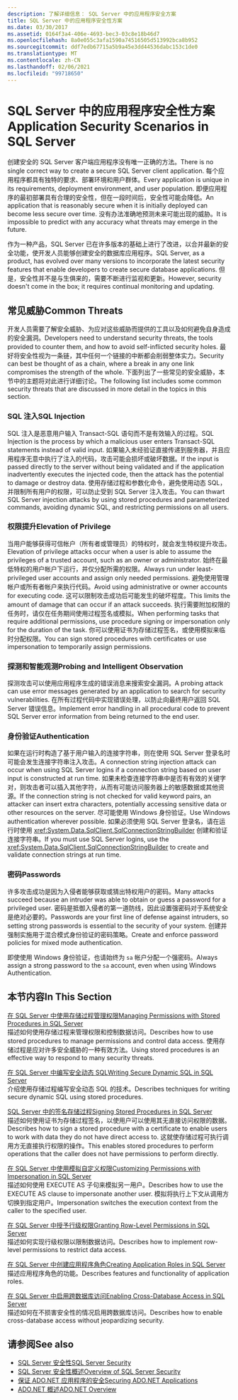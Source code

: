 ```yaml
---
description: 了解详细信息： SQL Server 中的应用程序安全方案
title: SQL Server 中的应用程序安全性方案
ms.date: 03/30/2017
ms.assetid: 0164f3a4-406e-4693-bec3-03c8e18b46d7
ms.openlocfilehash: 8a0e055c3afa1590a74516505d513992bca8b952
ms.sourcegitcommit: ddf7edb67715a5b9a45e3dd44536dabc153c1de0
ms.translationtype: MT
ms.contentlocale: zh-CN
ms.lasthandoff: 02/06/2021
ms.locfileid: "99718650"
---
```

# <a name="application-security-scenarios-in-sql-server"></a><span data-ttu-id="3ac60-103">SQL Server 中的应用程序安全性方案</span><span class="sxs-lookup"><span data-stu-id="3ac60-103">Application Security Scenarios in SQL Server</span></span>

<span data-ttu-id="3ac60-104">创建安全的 SQL Server 客户端应用程序没有唯一正确的方法。</span><span class="sxs-lookup"><span data-stu-id="3ac60-104">There is no single correct way to create a secure SQL Server client application.</span></span> <span data-ttu-id="3ac60-105">每个应用程序都具有独特的要求、部署环境和用户群体。</span><span class="sxs-lookup"><span data-stu-id="3ac60-105">Every application is unique in its requirements, deployment environment, and user population.</span></span> <span data-ttu-id="3ac60-106">即便应用程序的最初部署具有合理的安全性，但在一段时间后，安全性可能会降低。</span><span class="sxs-lookup"><span data-stu-id="3ac60-106">An application that is reasonably secure when it is initially deployed can become less secure over time.</span></span> <span data-ttu-id="3ac60-107">没有办法准确地预测未来可能出现的威胁。</span><span class="sxs-lookup"><span data-stu-id="3ac60-107">It is impossible to predict with any accuracy what threats may emerge in the future.</span></span>  
  
 <span data-ttu-id="3ac60-108">作为一种产品，SQL Server 已在许多版本的基础上进行了改进，以合并最新的安全功能，使开发人员能够创建安全的数据库应用程序。</span><span class="sxs-lookup"><span data-stu-id="3ac60-108">SQL Server, as a product, has evolved over many versions to incorporate the latest security features that enable developers to create secure database applications.</span></span> <span data-ttu-id="3ac60-109">但是，安全性并不是与生俱来的，需要不断进行监视和更新。</span><span class="sxs-lookup"><span data-stu-id="3ac60-109">However, security doesn't come in the box; it requires continual monitoring and updating.</span></span>  
  
## <a name="common-threats"></a><span data-ttu-id="3ac60-110">常见威胁</span><span class="sxs-lookup"><span data-stu-id="3ac60-110">Common Threats</span></span>  

 <span data-ttu-id="3ac60-111">开发人员需要了解安全威胁、为应对这些威胁而提供的工具以及如何避免自身造成的安全漏洞。</span><span class="sxs-lookup"><span data-stu-id="3ac60-111">Developers need to understand security threats, the tools provided to counter them, and how to avoid self-inflicted security holes.</span></span> <span data-ttu-id="3ac60-112">最好将安全性视为一条链，其中任何一个链接的中断都会削弱整体实力。</span><span class="sxs-lookup"><span data-stu-id="3ac60-112">Security can best be thought of as a chain, where a break in any one link compromises the strength of the whole.</span></span> <span data-ttu-id="3ac60-113">下面列出了一些常见的安全威胁，本节中的主题将对此进行详细讨论。</span><span class="sxs-lookup"><span data-stu-id="3ac60-113">The following list includes some common security threats that are discussed in more detail in the topics in this section.</span></span>  
  
### <a name="sql-injection"></a><span data-ttu-id="3ac60-114">SQL 注入</span><span class="sxs-lookup"><span data-stu-id="3ac60-114">SQL Injection</span></span>  

 <span data-ttu-id="3ac60-115">SQL 注入是恶意用户输入 Transact-SQL 语句而不是有效输入的过程。</span><span class="sxs-lookup"><span data-stu-id="3ac60-115">SQL Injection is the process by which a malicious user enters Transact-SQL statements instead of valid input.</span></span> <span data-ttu-id="3ac60-116">如果输入未经验证直接传递到服务器，并且应用程序无意中执行了注入的代码，攻击可能会损坏或破坏数据。</span><span class="sxs-lookup"><span data-stu-id="3ac60-116">If the input is passed directly to the server without being validated and if the application inadvertently executes the injected code, then the attack has the potential to damage or destroy data.</span></span> <span data-ttu-id="3ac60-117">使用存储过程和参数化命令，避免使用动态 SQL，并限制所有用户的权限，可以防止受到 SQL Server 注入攻击。</span><span class="sxs-lookup"><span data-stu-id="3ac60-117">You can thwart SQL Server injection attacks by using stored procedures and parameterized commands, avoiding dynamic SQL, and restricting permissions on all users.</span></span>  
  
### <a name="elevation-of-privilege"></a><span data-ttu-id="3ac60-118">权限提升</span><span class="sxs-lookup"><span data-stu-id="3ac60-118">Elevation of Privilege</span></span>  

 <span data-ttu-id="3ac60-119">当用户能够获得可信帐户（所有者或管理员）的特权时，就会发生特权提升攻击。</span><span class="sxs-lookup"><span data-stu-id="3ac60-119">Elevation of privilege attacks occur when a user is able to assume the privileges of a trusted account, such as an owner or administrator.</span></span> <span data-ttu-id="3ac60-120">始终在最低特权的用户帐户下运行，并仅分配所需的权限。</span><span class="sxs-lookup"><span data-stu-id="3ac60-120">Always run under least-privileged user accounts and assign only needed permissions.</span></span> <span data-ttu-id="3ac60-121">避免使用管理帐户或所有者帐户来执行代码。</span><span class="sxs-lookup"><span data-stu-id="3ac60-121">Avoid using administrative or owner accounts for executing code.</span></span> <span data-ttu-id="3ac60-122">这可以限制攻击成功后可能发生的破坏程度。</span><span class="sxs-lookup"><span data-stu-id="3ac60-122">This limits the amount of damage that can occur if an attack succeeds.</span></span> <span data-ttu-id="3ac60-123">执行需要附加权限的任务时，请仅在任务期间使用过程签名或模拟。</span><span class="sxs-lookup"><span data-stu-id="3ac60-123">When performing tasks that require additional permissions, use procedure signing or impersonation only for the duration of the task.</span></span> <span data-ttu-id="3ac60-124">你可以使用证书为存储过程签名，或使用模拟来临时分配权限。</span><span class="sxs-lookup"><span data-stu-id="3ac60-124">You can sign stored procedures with certificates or use impersonation to temporarily assign permissions.</span></span>  
  
### <a name="probing-and-intelligent-observation"></a><span data-ttu-id="3ac60-125">探测和智能观测</span><span class="sxs-lookup"><span data-stu-id="3ac60-125">Probing and Intelligent Observation</span></span>  

 <span data-ttu-id="3ac60-126">探测攻击可以使用应用程序生成的错误消息来搜索安全漏洞。</span><span class="sxs-lookup"><span data-stu-id="3ac60-126">A probing attack can use error messages generated by an application to search for security vulnerabilities.</span></span> <span data-ttu-id="3ac60-127">在所有过程代码中实现错误处理，以防止向最终用户返回 SQL Server 错误信息。</span><span class="sxs-lookup"><span data-stu-id="3ac60-127">Implement error handling in all procedural code to prevent SQL Server error information from being returned to the end user.</span></span>  
  
### <a name="authentication"></a><span data-ttu-id="3ac60-128">身份验证</span><span class="sxs-lookup"><span data-stu-id="3ac60-128">Authentication</span></span>  

 <span data-ttu-id="3ac60-129">如果在运行时构造了基于用户输入的连接字符串，则在使用 SQL Server 登录名时可能会发生连接字符串注入攻击。</span><span class="sxs-lookup"><span data-stu-id="3ac60-129">A connection string injection attack can occur when using SQL Server logins if a connection string based on user input is constructed at run time.</span></span> <span data-ttu-id="3ac60-130">如果未检查连接字符串中是否有有效的关键字对，则攻击者可以插入其他字符，从而有可能访问服务器上的敏感数据或其他资源。</span><span class="sxs-lookup"><span data-stu-id="3ac60-130">If the connection string is not checked for valid keyword pairs, an attacker can insert extra characters, potentially accessing sensitive data or other resources on the server.</span></span> <span data-ttu-id="3ac60-131">尽可能使用 Windows 身份验证。</span><span class="sxs-lookup"><span data-stu-id="3ac60-131">Use Windows authentication wherever possible.</span></span> <span data-ttu-id="3ac60-132">如果必须使用 SQL Server 登录名，请在运行时使用 <xref:System.Data.SqlClient.SqlConnectionStringBuilder> 创建和验证连接字符串。</span><span class="sxs-lookup"><span data-stu-id="3ac60-132">If you must use SQL Server logins, use the <xref:System.Data.SqlClient.SqlConnectionStringBuilder> to create and validate connection strings at run time.</span></span>  
  
### <a name="passwords"></a><span data-ttu-id="3ac60-133">密码</span><span class="sxs-lookup"><span data-stu-id="3ac60-133">Passwords</span></span>  

 <span data-ttu-id="3ac60-134">许多攻击成功是因为入侵者能够获取或猜出特权用户的密码。</span><span class="sxs-lookup"><span data-stu-id="3ac60-134">Many attacks succeed because an intruder was able to obtain or guess a password for a privileged user.</span></span> <span data-ttu-id="3ac60-135">密码是抵御入侵者的第一道防线，因此设置强密码对于系统安全是绝对必要的。</span><span class="sxs-lookup"><span data-stu-id="3ac60-135">Passwords are your first line of defense against intruders, so setting strong passwords is essential to the security of your system.</span></span> <span data-ttu-id="3ac60-136">创建并强制实施用于混合模式身份验证的密码策略。</span><span class="sxs-lookup"><span data-stu-id="3ac60-136">Create and enforce password policies for mixed mode authentication.</span></span>  
  
 <span data-ttu-id="3ac60-137">即使使用 Windows 身份验证，也请始终为 `sa` 帐户分配一个强密码。</span><span class="sxs-lookup"><span data-stu-id="3ac60-137">Always assign a strong password to the `sa` account, even when using Windows Authentication.</span></span>  
  
## <a name="in-this-section"></a><span data-ttu-id="3ac60-138">本节内容</span><span class="sxs-lookup"><span data-stu-id="3ac60-138">In This Section</span></span>  

 [<span data-ttu-id="3ac60-139">在 SQL Server 中使用存储过程管理权限</span><span class="sxs-lookup"><span data-stu-id="3ac60-139">Managing Permissions with Stored Procedures in SQL Server</span></span>](managing-permissions-with-stored-procedures-in-sql-server.md)  
 <span data-ttu-id="3ac60-140">描述如何使用存储过程来管理权限和控制数据访问。</span><span class="sxs-lookup"><span data-stu-id="3ac60-140">Describes how to use stored procedures to manage permissions and control data access.</span></span> <span data-ttu-id="3ac60-141">使用存储过程是应对许多安全威胁的一种有效方法。</span><span class="sxs-lookup"><span data-stu-id="3ac60-141">Using stored procedures is an effective way to respond to many security threats.</span></span>  
  
 [<span data-ttu-id="3ac60-142">在 SQL Server 中编写安全动态 SQL</span><span class="sxs-lookup"><span data-stu-id="3ac60-142">Writing Secure Dynamic SQL in SQL Server</span></span>](writing-secure-dynamic-sql-in-sql-server.md)  
 <span data-ttu-id="3ac60-143">介绍使用存储过程编写安全动态 SQL 的技术。</span><span class="sxs-lookup"><span data-stu-id="3ac60-143">Describes techniques for writing secure dynamic SQL using stored procedures.</span></span>  
  
 [<span data-ttu-id="3ac60-144">SQL Server 中的签名存储过程</span><span class="sxs-lookup"><span data-stu-id="3ac60-144">Signing Stored Procedures in SQL Server</span></span>](signing-stored-procedures-in-sql-server.md)  
 <span data-ttu-id="3ac60-145">描述如何使用证书为存储过程签名，以使用户可以使用其无直接访问权限的数据。</span><span class="sxs-lookup"><span data-stu-id="3ac60-145">Describes how to sign a stored procedure with a certificate to enable users to work with data they do not have direct access to.</span></span> <span data-ttu-id="3ac60-146">这就使存储过程可执行调用方无直接执行权限的操作。</span><span class="sxs-lookup"><span data-stu-id="3ac60-146">This enables stored procedures to perform operations that the caller does not have permissions to perform directly.</span></span>  
  
 [<span data-ttu-id="3ac60-147">在 SQL Server 中使用模拟自定义权限</span><span class="sxs-lookup"><span data-stu-id="3ac60-147">Customizing Permissions with Impersonation in SQL Server</span></span>](customizing-permissions-with-impersonation-in-sql-server.md)  
 <span data-ttu-id="3ac60-148">描述如何使用 EXECUTE AS 子句来模拟另一用户。</span><span class="sxs-lookup"><span data-stu-id="3ac60-148">Describes how to use the EXECUTE AS clause to impersonate another user.</span></span> <span data-ttu-id="3ac60-149">模拟将执行上下文从调用方切换到指定用户。</span><span class="sxs-lookup"><span data-stu-id="3ac60-149">Impersonation switches the execution context from the caller to the specified user.</span></span>  
  
 [<span data-ttu-id="3ac60-150">在 SQL Server 中授予行级权限</span><span class="sxs-lookup"><span data-stu-id="3ac60-150">Granting Row-Level Permissions in SQL Server</span></span>](granting-row-level-permissions-in-sql-server.md)  
 <span data-ttu-id="3ac60-151">描述如何实现行级权限以限制数据访问。</span><span class="sxs-lookup"><span data-stu-id="3ac60-151">Describes how to implement row-level permissions to restrict data access.</span></span>  
  
 [<span data-ttu-id="3ac60-152">在 SQL Server 中创建应用程序角色</span><span class="sxs-lookup"><span data-stu-id="3ac60-152">Creating Application Roles in SQL Server</span></span>](creating-application-roles-in-sql-server.md)  
 <span data-ttu-id="3ac60-153">描述应用程序角色的功能。</span><span class="sxs-lookup"><span data-stu-id="3ac60-153">Describes features and functionality of application roles.</span></span>  
  
 [<span data-ttu-id="3ac60-154">在 SQL Server 中启用跨数据库访问</span><span class="sxs-lookup"><span data-stu-id="3ac60-154">Enabling Cross-Database Access in SQL Server</span></span>](enabling-cross-database-access-in-sql-server.md)  
 <span data-ttu-id="3ac60-155">描述如何在不损害安全性的情况启用跨数据库访问。</span><span class="sxs-lookup"><span data-stu-id="3ac60-155">Describes how to enable cross-database access without jeopardizing security.</span></span>  
  
## <a name="see-also"></a><span data-ttu-id="3ac60-156">请参阅</span><span class="sxs-lookup"><span data-stu-id="3ac60-156">See also</span></span>

- [<span data-ttu-id="3ac60-157">SQL Server 安全性</span><span class="sxs-lookup"><span data-stu-id="3ac60-157">SQL Server Security</span></span>](sql-server-security.md)
- [<span data-ttu-id="3ac60-158">SQL Server 安全性概述</span><span class="sxs-lookup"><span data-stu-id="3ac60-158">Overview of SQL Server Security</span></span>](overview-of-sql-server-security.md)
- [<span data-ttu-id="3ac60-159">保证 ADO.NET 应用程序的安全</span><span class="sxs-lookup"><span data-stu-id="3ac60-159">Securing ADO.NET Applications</span></span>](../securing-ado-net-applications.md)
- [<span data-ttu-id="3ac60-160">ADO.NET 概述</span><span class="sxs-lookup"><span data-stu-id="3ac60-160">ADO.NET Overview</span></span>](../ado-net-overview.md)
